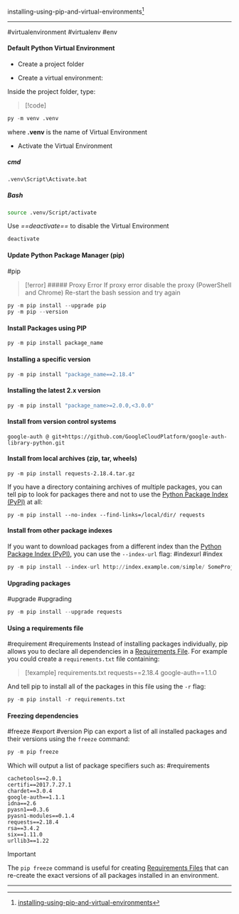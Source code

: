 installing-using-pip-and-virtual-environments[^1]
***
#virtualenvironment #virtualenv #env


#### Default Python Virtual Environment

- Create a project folder

- Create a virtual environment:

Inside the project folder, type:
>[!code]
```python
py -m venv .venv
```
where **.venv** is the name of Virtual Environment


- Activate the Virtual Environment
##### cmd
```python
.venv\Script\Activate.bat
```

##### Bash
```Bash
source .venv/Script/activate
```

Use *==deactivate==* to disable the Virtual Environment
```Bash
deactivate
```


#### Update Python Package Manager (pip)
#pip

>[!error] ##### Proxy Error
>If proxy error disable the proxy (PowerShell and Chrome)
>Re-start the bash session and try again


```python
py -m pip install --upgrade pip
py -m pip --version
```

#### Install Packages using PIP

```python
py -m pip install package_name
```


#### Installing a specific version

```python
py -m pip install "package_name==2.18.4"
```

#### Installing the latest 2.x version

```python
py -m pip install "package_name>=2.0.0,<3.0.0"
```


#### Install from version control systems

```
google-auth @ git+https://github.com/GoogleCloudPlatform/google-auth-library-python.git
```

#### Install from local archives (zip, tar, wheels)
```
py -m pip install requests-2.18.4.tar.gz
```

If you have a directory containing archives of multiple packages, you can tell pip to look for packages there and not to use the [Python Package Index (PyPI)](https://packaging.python.org/en/latest/glossary/#term-Python-Package-Index-PyPI) at all:

```
py -m pip install --no-index --find-links=/local/dir/ requests
```

#### Install from other package indexes

If you want to download packages from a different index than the [Python Package Index (PyPI)](https://packaging.python.org/en/latest/glossary/#term-Python-Package-Index-PyPI), you can use the `--index-url` flag:
#indexurl #index

```python
py -m pip install --index-url http://index.example.com/simple/ SomeProject
```

#### Upgrading packages
#upgrade #upgrading

```python
py -m pip install --upgrade requests
```



#### Using a requirements file
#requirement #requirements
Instead of installing packages individually, pip allows you to declare all dependencies in a [Requirements File](https://pip.pypa.io/en/latest/user_guide/#requirements-files "(in pip v24.0)"). For example you could create a `requirements.txt` file containing:

>[!example] requirements.txt
>requests\=\=2.18.4
>google-auth\=\=1.1.0

And tell pip to install all of the packages in this file using the `-r` flag:
```python
py -m pip install -r requirements.txt
```


#### Freezing dependencies
#freeze #export #version
Pip can export a list of all installed packages and their versions using the `freeze` command:

```python
py -m pip freeze
```

Which will output a list of package specifiers such as:
#requirements 
```
cachetools==2.0.1
certifi==2017.7.27.1
chardet==3.0.4
google-auth==1.1.1
idna==2.6
pyasn1==0.3.6
pyasn1-modules==0.1.4
requests==2.18.4
rsa==3.4.2
six==1.11.0
urllib3==1.22
```

>[!important]
>The `pip freeze` command is useful for creating [Requirements Files](https://pip.pypa.io/en/latest/user_guide/#requirements-files "(in pip v24.0)") that can re-create the exact versions of all packages installed in an environment.




***
[^1]: [installing-using-pip-and-virtual-environments](https://packaging.python.org/en/latest/guides/installing-using-pip-and-virtual-environments/)
